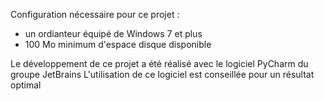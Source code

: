 Configuration nécessaire pour ce projet :
- un ordianteur équipé de Windows 7 et plus
- 100 Mo minimum d'espace disque disponible

Le développement de ce projet a été réalisé avec le logiciel PyCharm du groupe JetBrains
L'utilisation de ce logiciel est conseillée pour un résultat optimal
